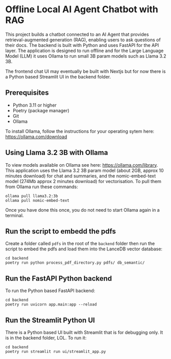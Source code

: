 # Offline Local AI Agent Chatbot with RAG

This project builds a chatbot connected to an AI Agent that provides retrieval-augmented generation (RAG), enabling users to ask questions of their docs. The backend is built with Python and uses FastAPI for the API layer. The application is designed to run offline and for the Large Language Model (LLM) it uses Ollama to run small 3B param models such as Llama 3.2 3B.

The frontend chat UI may eventually be built with Nextjs but for now there is a Python based Streamlit UI in the backend folder.

## Prerequisites

- Python 3.11 or higher
- Poetry (package manager)
- Git
- Ollama

To install Ollama, follow the instructions for your operating sytem here: https://ollama.com/download

## Using Llama 3.2 3B with Ollama

To view models available on Ollama see here: https://ollama.com/library.
This application uses the Llama 3.2 3B param model (about 2GB, approx 10 minutes download) for chat and summaries, and the nomic-embed-text model (274Mb approx 2 minutes download) for vectorisation. To pull them from Ollama run these commands:

```
ollama pull llama3.2:3b
ollama pull nomic-embed-text
```

Once you have done this once, you do not need to start Ollama again in a terminal.

## Run the script to embedd the pdfs

Create a folder called `pdfs` in the root of the `backend` folder then run the script to embed the pdfs and load them into the LanceDB vector database:

```
cd backend
poetry run python process_pdf_directory.py pdfs/ db_semantic/
```

## Run the FastAPI Python backend

To run the Python based FastAPI backend:

```
cd backend
poetry run uvicorn app.main:app --reload
```

## Run the Streamlit Python UI

There is a Python based UI built with Streamlit that is for debugging only. It is in the backend folder, LOL. To run it:

```
cd backend
poetry run streamlit run ui/streamlit_app.py
```
